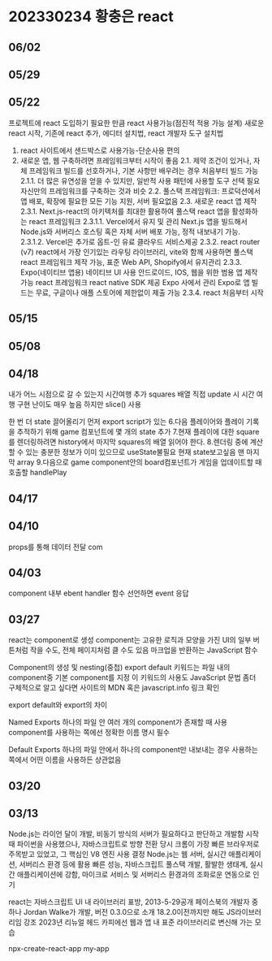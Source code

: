 # 202330234 황충은 react

## 06/02

## 05/29
## 05/22
프로젝트에 react 도입하기
필요한 만큼 react 사용가능(점진적 적용 가능 설계)
새로운 react 시작, 기존에 react 추가, 에디터 설치법, react 개발자 도구 설치법
1. react 사이트에서 샌드박스로 사용가능-단순사용 편의
2. 새로운 앱, 웹 구축하려면 프레임워크부터 시작이 좋음
   2.1. 제약 조건이 있거나, 자체 프레임워크 빌드를 선호하거나, 기본 사항만 배우려는 경우 처음부터 빌드 가능
   2.1.1. 더 많은 유연성을 얻을 수 있지만, 일반적 사용 패턴에 사용할 도구 선택 필요
     자신만의 프레임워크를 구축하는 것과 비슷
   2.2. 풀스택 프레임워크: 프로덕션에서 앱 배포, 확장에 필요한 모든 기능 지원, 서버 필요없음
   2.3. 새로운 react 앱 제작
   2.3.1. Next.js-react의 아키텍처를 최대한 활용하여 풀스택 react 앱을 활성화하는 react 프레임워크
   2.3.1.1. Vercel에서 유지 및 관리 Next.js 앱을 빌드해서 Node.js와 서버리스 호스팅 혹은 자체 서버 배포 가능, 정적 내보내기 가능.
   2.3.1.2. Vercel은 추가로 옵트-인 유료 클라우드 서비스제공
   2.3.2. react router (v7) react에서 가장 인기있는 라우팅 라이브러리, vite와 함께 사용하면 풀스택 react 프레임워크 제작 가능, 표준 Web API, Shopify에서 유지관리
   2.3.3. Expo(네이티브 앱용)
     네이티브 UI 사용 안드로이드, IOS, 웹을 위한 범용 앱 제작 가능 react 프레임워크
     react native SDK 제공
     Expo 사에서 관리
     Expo로 앱 빌드는 무료, 구글이나 애플 스토어에 제한없이 제출 가능
   2.3.4. react 처음부터 시작
   
     
## 05/15
## 05/08
## 04/18
내가 어느 시점으로 갈 수 있는지 
시간여행 추가
squares 배열 직접 update 시 시간 여행 구현 난이도 매우 높음
하지만 slice() 사용

한 번 더 state 끌어올리기
먼저 export script가 있는
6.다음 플레이어와 플레이 기록을 추적하기 위해 game 컴포넌트에 몇 개의 state 추가
7.현재 플레이에 대한 square를 렌더링하려면 history에서 마지막 squares의 배열 읽어야 한다.
8.렌더링 중에 계산할 수 있는 충분한 정보가 이미 있으므로 useState불필요
현재 state보고싶음 맨 마지막 array
9.다음으로 game component안의 board컴포넌트가 게임을 업데이트할 때 호출할 handlePlay
## 04/17

## 04/10
props를 통해 데이터 전달
com

## 04/03
component 내부 ebent handler 함수 선언하면 event 응답

## 03/27
react는 component로 생성
component는 고유한 로직과 모양을 가진 UI의 일부
버튼처럼 작을 수도, 전체 페이지처럼 클 수도 있음
마크업을 반환하는 JavaScript 함수

Component의 생성 및 nesting(중첩)
export default 키워드는 파일 내의 component중 기본 component를 지정
이 키워드의 사용도 JavaScript 문법
좀더 구체적으로 알고 싶다면 사이트의 MDN 혹은 javascript.info 링크 확인

export default와 export의 차이

Named Exports
하나의 파일 안 여러 개의 component가 존재할 때 사용
component를 사용하는 쪽에선 정확한 이름 명시 필수

Default Exports
하나의 파일 안에서 하나의 component만 내보내는 경우
사용하는 쪽에서 어떤 이름을 사용하든 상관없음



## 03/20

## 03/13

Node.js는 라이언 달이 개발, 비동기 방식의 서버가 필요하다고 판단하고 개발함
시작 때 파이썬을 사용했으나, 자바스크립트로 방향 전환
당시 크롬이 가장 빠른 브라우저로 주목받고 있었고, 그 핵심인 V8 엔진 사용 결정
Node.js는 웹 서버, 실시간 애플리케이션, 서버리스 환경 등에 활용
빠른 성능, 자바스크립트 풀스택 개발, 활발한 생태계, 실시간 애플리케이션에 강함, 마이크로 서비스 및 서버리스 환경과의 조화로운 연동으로 인기

react는 자바스크립트 UI 내 라이브러리 표방, 2013-5-29공개
페이스북의 개발자 중 하나 Jordan Walke가 개발, 버전 0.3.0으로 소개
18.2.0이전까지만 해도 JS라이브러리임 강조
2023년 리뉴얼 헤드 카피에선 웹과 앱 내 표준 라이브러리로 변신해 가는 모습

npx-create-react-app my-app





